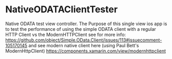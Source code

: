# NativeODATAClientTester

  Native ODATA test view controller.
  The Purpose of this single view ios app is to test the performance of using the simple ODATA 
 client with a regular HTTP Client vs the ModernHTTPClient
 see for more info: https://github.com/object/Simple.OData.Client/issues/113#issuecomment-105170145
 and see modern native client here (using Paul Bett's ModernHttpClient)
 https://components.xamarin.com/view/modernhttpclient
